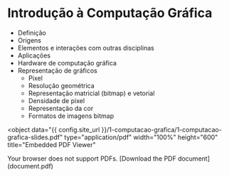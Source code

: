 # Introdução à Computação Gráfica

- Definição
- Origens
- Elementos e interações com outras disciplinas
- Aplicações
- Hardware de computação gráfica 
- Representação de gráficos
    - Pixel
    - Resolução geométrica
    - Representação matricial (bitmap) e vetorial
    - Densidade de pixel
    - Representação da cor
    - Formatos de imagens bitmap

<object
  data="{{ config.site_url }}/1-computacao-grafica/1-computacao-grafica-slides.pdf"
  type="application/pdf"
  width="100%"
  height="600"
  title="Embedded PDF Viewer"
>
  <p>
    Your browser does not support PDFs. [Download the PDF
    document](document.pdf)
  </p>
</object>
